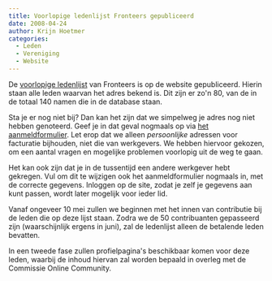 ```yaml
---
title: Voorlopige ledenlijst Fronteers gepubliceerd
date: 2008-04-24
author: Krijn Hoetmer
categories: 
  - Leden
  - Vereniging
  - Website
---
```

De [voorlopige ledenlijst](/leden) van Fronteers is op de website gepubliceerd. Hierin staan alle leden waarvan het adres bekend is. Dit zijn er zo'n 80, van de in de totaal 140 namen die in de database staan.

Sta je er nog niet bij? Dan kan het zijn dat we simpelweg je adres nog niet hebben genoteerd. Geef je in dat geval nogmaals op via [het aanmeldformulier](/inschrijven). Let erop dat we alleen _persoonlijke_ adressen voor facturatie bijhouden, niet die van werkgevers. We hebben hiervoor gekozen, om een aantal vragen en mogelijke problemen voorlopig uit de weg te gaan.

Het kan ook zijn dat je in de tussentijd een andere werkgever hebt gekregen. Vul om dit te wijzigen ook het aanmeldformulier nogmaals in, met de correcte gegevens. Inloggen op de site, zodat je zelf je gegevens aan kunt passen, wordt later mogelijk voor ieder lid.

Vanaf ongeveer 10 mei zullen we beginnen met het innen van contributie bij de leden die op deze lijst staan. Zodra we de 50 contribuanten gepasseerd zijn (waarschijnlijk ergens in juni), zal de ledenlijst alleen de betalende leden bevatten.

In een tweede fase zullen profielpagina's beschikbaar komen voor deze leden, waarbij de inhoud hiervan zal worden bepaald in overleg met de Commissie Online Community.
